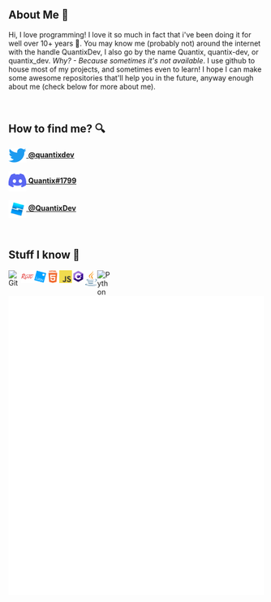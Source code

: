 ## About Me 👀
Hi, I love programming! I love it so much in fact that i've been doing it for well over 10+ years 🎉. You may know me (probably not) around the internet with the handle QuantixDev, I also go by the name Quantix, quantix-dev, or quantix_dev. *Why? - Because sometimes it's not available*. I use github to house most of my projects, and sometimes even to learn! I hope I can make some awesome repositories that'll help you in the future, anyway enough about me (check below for more about me).

<br>

## How to find me? 🔍
<a href="https://twitter.com/quantixdev"><img align="center" src="https://github.com/quantix-dev/quantix-dev/blob/master/images/twitter.png" alt="Twitter" width="35px"> **@quantixdev**</a><br><br>
<a href="https://discord.com"><img align="center" src="https://github.com/quantix-dev/quantix-dev/blob/master/images/discord.png" alt="Discord" width="35px"> **Quantix#1799**</a><br><br>
<a href="https://devforum.roblox.com/u/QuantixDev"><img align="center" src="https://github.com/quantix-dev/quantix-dev/blob/master/images/devforum.png" alt="Devforum" width="35px"> **@QuantixDev**</a>

<br>

## Stuff I know 🧠
<img align="left" src="https://github.com/quantix-dev/quantix-dev/blob/master/images/git.png" alt="Git" width="25px">
<img align="left" src="https://github.com/quantix-dev/quantix-dev/blob/master/images/rojo.png" alt="Rojo" width="25px">
<img align="left" src="https://github.com/quantix-dev/quantix-dev/blob/master/images/luau.png" alt="Luau" width="25px">
<img align="left" src="https://github.com/quantix-dev/quantix-dev/blob/master/images/html.png" alt="HTML" width="25px">
<img align="left" src="https://github.com/quantix-dev/quantix-dev/blob/master/images/js.png" alt="JavaScript" width="25px">
<img align="left" src="https://github.com/quantix-dev/quantix-dev/blob/master/images/csharp.png" alt="C#" width="25px">
<img align="left" src="https://github.com/quantix-dev/quantix-dev/blob/master/images/java.png" alt="Java" width="25px">
<img align="left" src="https://github.com/quantix-dev/quantix-dev/blob/master/images/python.png" alt="Python" width="25px">

<br><br>

<img align="left" src="https://github.com/quantix-dev/quantix-dev/blob/master/generated/overview.svg">
<img align="left" src="https://github.com/quantix-dev/quantix-dev/blob/master/generated/languages.svg">
